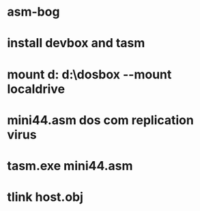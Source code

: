 # asm-bog
# install devbox and tasm
# mount d: d:\dosbox	--mount localdrive

# mini44.asm dos com replication virus
# tasm.exe mini44.asm
# tlink host.obj
